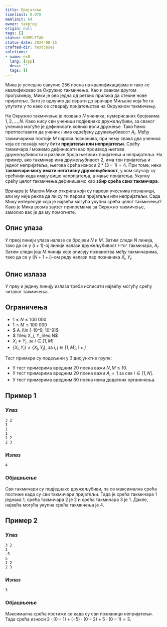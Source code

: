 ```yaml
---
title: Пријатељи
timelimit: 0.078
memlimit: 64
owner: takprog
origin: null
tags: []
status: KOMPLETAN
status-date: 2024-08-15
crafted-dir: testcases
solutions:
- name: ex0
  lang: [cpp]
  desc: ''
  tags: []
---
```


Мика је успешно сакупио 256 поена на квалификацијама и тако се квалификовао за Окружно такмичење. Као и сваком другом програмеру, Мики је ово једна од ретких прилика да стекне нове пријатеље. Зато је одлучио да сврати до врачаре Миљане која ће га упутити у то како се стварају пријатељства на Окружном такмичењу. 

На Окружно такмичење је позвано $N$ ученика, нумерисаних бројевима $1, 2, \ldots, N$. Како нису сви ученици подједнако дружељубиви, за сваког ученика могуће је дефинисати колико воли дружење. Тако ћемо претпоставити да ученик $i$ има одређену дружељубивост $A_i$. Међу такмичарима постоји $M$ парова познаника, при чему свака два ученика која се познају могу бити **пријатељи или непријатељи**. Срећу такмичара $i$ можемо дефинисати као производ његове дружељубивости и разлике броја његових пријатеља и непријатеља. На пример, ако такмичар има дружељубивост $2$, има три пријатеља и једног непријатеља, његова срећа износи $2*(3-1)=4$. При томе, неки **такмичари могу имати негативну дружељубивост**, у ком случају су срећнији када имају више непријатеља, а мање пријатеља. Укупну срећу целог такмичења дефинишемо као **збир срећа свих такмичара**. 

Врачара је Малом Мики открила који су парови учесника познаници, али му није рекла да ли су ти парови пријатељи или непријатељи. Сада Мику интересује која је највећа могућа укупна срећа целог такмичења? Како је Мика веома заузет припремама за Окружно такмичење, замолио вас је да му помогнете.

## Опис улаза

У првој линији улаза налазе се бројеви $N$ и $M$. Затим следи $N$ линија, тако да се у $(i+1)$-ој линији налази дружељубивост $i$-тог такмичара, $A_i$. Затим следи још $M$ линија које описују познанства међу такмичарима, тако да се у $(N+1+i)$-ом реду налази пар познаника $X_i, Y_i$. 

## Опис излаза

У прву и једину линију излаза треба исписати највећу могућу срећу читавог такмичења.

## Ограничења

-   $1 \leq N \leq 100\ 000$
-   $1 \leq M \leq 100\ 000$
-   $  A_i\in [-10^9, 10^9]$
-   $  1\leq X_i, Y_i\leq N$
-   $X_i\neq Y_i$, за $i\in [1, M]$
-   $\{X_i, Y_i\}\neq \{X_j, Y_j\}$, за $i, j\in [1, M], i\neq j$

Тест примери су подељени у 3 дисјунктнe групe:

-   У тест примерима вредним $20$ поена важи $N, M \leq 10$.
-   У тест примерима вредним $20$ поена важи $A_i=1$ за све $i\in [1, N]$.
-   У тест примерима вредним $60$ поена нема додатних органичења.

## Пример 1

### Улаз

```
3 2
1
1
1
1 2
2 3
```

### Излаз

```
4
```

### Објашњење

Сви такмичари су подједнако дружељубиви, па се максимална срећа постиже када су сви такмичари пријатељи. Тада је срећа такмичара $1$ једнака $1$, срећа такмичара $2$ је $2$ и срећа такмичара $3$ је $1$. Дакле, највећа могућа укупна срећа такмичења је $4$.

## Пример 2

### Улаз

```
3 2
2
-5
5
1 2
2 3
```

### Излаз

```
3
```

### Објашњење

Максимална срећа постиже се када су сви познаници непријатељи. Тада срећа износи $2\cdot(0-1)+(-5)\cdot(0-2)+5\cdot(0-1) = 3$.


